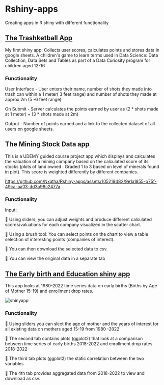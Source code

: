 # Rshiny-apps
Creating apps in R shiny with different functionality

## [The Trashketball App](https://nxatha.shinyapps.io/TrashketballChallenge/) 
My first shiny app: Collects user scores, calculates points and stores data in google sheets. A children's game to learn terms used in Data Science: Data Collection, Data Sets and Tables as part of a Data Curiosity program for children aged 12-16

### Functionality
User Interface - User enters their name, number of shots they made into trash can within a 1 meter( 3 feet range) and number of shots they made at approx 2m (5 -6 feet range)

On Submit - Server calculates the points earned by user as (2 * shots made at 1 meter) + (3 * shots made at 2m)

Output - Number of points earned and a link to the collected dataset of all users on google sheets.


## The Mining Stock Data app
This is a UDEMY guided course project app which displays and calculates the valuation of a mining company based on the calculated score of its stocks (plots of land owned : Graded 1 to 3 based on level of minerals found in plot).
This score is weighted differently by different companies.

https://github.com/Nxatha/Rshiny-apps/assets/105219482/9e1a1855-b75f-49ca-aa03-dd3a98c2477a


### Functionality
Input:

🎯 Using sliders, you can adjust weights and produce different calculated scores/valuations for each company visualized in the scatter chart.

🎯  Using a brush tool: You can select points on the chart to view a table selection of interesting points (companies of interest).

🎯 You can then download the selected data to csv.

🎯 You can view the original data in a separate tab


## [The Early birth and Education shiny app](https://nxatha.shinyapps.io/birthedu/)

This app looks at 1980-2022 time series data on early births (Births by Age of Mother 15-19) and enrollment drop rates.

![shinyapp](https://github.com/Nxatha/Rshiny-apps/assets/105219482/78973f03-5014-46a0-b24e-431cc8fc88a3)

### Functionality

🎯 Using sliders you can slect the age of mother and the years of interest for all existing data on mothers aged 15-19 from 1980 -2022

🎯 The second tab contains plots (ggplot2) that look at a comparison between time series of early births 2018-2022 and enrollment drop rates 2018-2022

🎯 The third tab plots (ggplot2) the static correlation between the two variables

🎯 The 4th tab provides aggregated data from 2018-2022 to view and download as csv.





